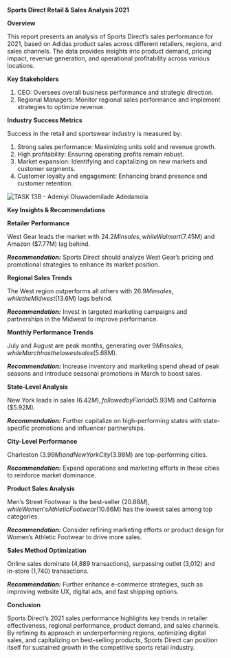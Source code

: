 **Sports Direct Retail & Sales Analysis 2021**

**Overview**

This report presents an analysis of Sports Direct’s sales performance for 2021, based on Adidas product sales across different retailers, regions, and sales channels. The data provides insights into product demand, pricing impact, revenue generation, and operational profitability across various locations.

**Key Stakeholders**

1. CEO: Oversees overall business performance and strategic direction.
2. Regional Managers: Monitor regional sales performance and implement strategies to optimize revenue.

**Industry Success Metrics**

Success in the retail and sportswear industry is measured by:

1. Strong sales performance: Maximizing units sold and revenue growth.
2. High profitability: Ensuring operating profits remain robust.
3. Market expansion: Identifying and capitalizing on new markets and customer segments.
4. Customer loyalty and engagement: Enhancing brand presence and customer retention.


![TASK 13B - Adeniyi Oluwademilade Adedamola](https://github.com/user-attachments/assets/f3edb111-620e-4afa-b5d7-5a9371d6f5d7)


**Key Insights & Recommendations**

**Retailer Performance**

West Gear leads the market with $24.2M in sales, while Walmart ($7.45M) and Amazon ($7.77M) lag behind.

_**Recommendation:**_ Sports Direct should analyze West Gear’s pricing and promotional strategies to enhance its market position.

**Regional Sales Trends**

The West region outperforms all others with $26.9M in sales, while the Midwest ($13.6M) lags behind.

_**Recommendation:**_ Invest in targeted marketing campaigns and partnerships in the Midwest to improve performance.

**Monthly Performance Trends**

July and August are peak months, generating over $9M in sales, while March has the lowest sales ($5.68M).

_**Recommendation:**_ Increase inventory and marketing spend ahead of peak seasons and introduce seasonal promotions in March to boost sales.

**State-Level Analysis**

New York leads in sales ($6.42M), followed by Florida ($5.93M) and California ($5.92M).

_**Recommendation:**_ Further capitalize on high-performing states with state-specific promotions and influencer partnerships.

**City-Level Performance**

Charleston ($3.99M) and New York City ($3.98M) are top-performing cities.

_**Recommendation:**_ Expand operations and marketing efforts in these cities to reinforce market dominance.

**Product Sales Analysis**

Men’s Street Footwear is the best-seller ($20.88M), while Women’s Athletic Footwear ($10.66M) has the lowest sales among top categories.

_**Recommendation:**_ Consider refining marketing efforts or product design for Women’s Athletic Footwear to drive more sales.

**Sales Method Optimization**

Online sales dominate (4,889 transactions), surpassing outlet (3,012) and in-store (1,740) transactions.

_**Recommendation:**_ Further enhance e-commerce strategies, such as improving website UX, digital ads, and fast shipping options.

**Conclusion**

Sports Direct’s 2021 sales performance highlights key trends in retailer effectiveness, regional performance, product demand, and sales channels. By refining its approach in underperforming regions, optimizing digital sales, and capitalizing on best-selling products, Sports Direct can position itself for sustained growth in the competitive sports retail industry.

